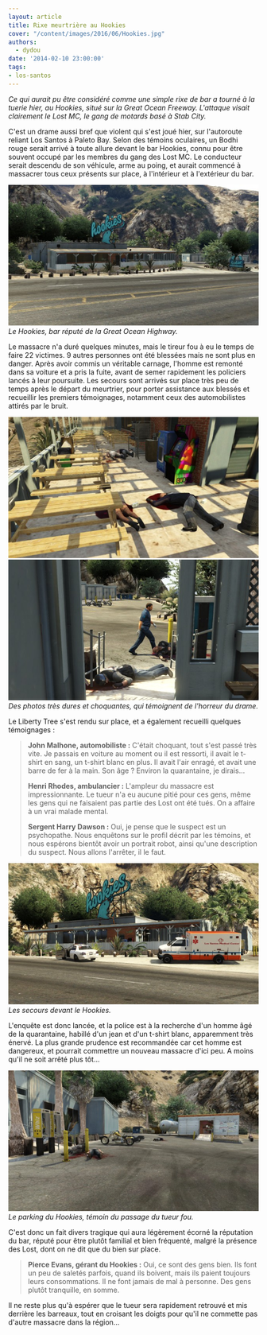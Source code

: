 ```yaml
---
layout: article
title: Rixe meurtrière au Hookies
cover: "/content/images/2016/06/Hookies.jpg"
authors:
  - dydou
date: '2014-02-10 23:00:00'
tags:
- los-santos
---
```


_Ce qui aurait pu être considéré comme une simple rixe de bar a tourné à la tuerie hier, au Hookies, situé sur la Great Ocean Freeway. L'attaque visait clairement le Lost MC, le gang de motards basé à Stab City._

C'est un drame aussi bref que violent qui s'est joué hier, sur l'autoroute reliant Los Santos à Paleto Bay. Selon des témoins oculaires, un Bodhi rouge serait arrivé à toute allure devant le bar Hookies, connu pour être souvent occupé par les membres du gang des Lost MC. Le conducteur serait descendu de son véhicule, arme au poing, et aurait commencé à massacrer tous ceux présents sur place, à l'intérieur et à l'extérieur du bar.

![Le Hookies, bar réputé de la Great Ocean Highway.](/content/images/2016/06/Hookies5.jpg)
_Le Hookies, bar réputé de la Great Ocean Highway._

Le massacre n'a duré quelques minutes, mais le tireur fou à eu le temps de faire 22 victimes. 9 autres personnes ont été blessées mais ne sont plus en danger. Après avoir commis un véritable carnage, l'homme est remonté dans sa voiture et a pris la fuite, avant de semer rapidement les policiers lancés à leur poursuite. Les secours sont arrivés sur place très peu de temps après le départ du meurtrier, pour porter assistance aux blessés et recueillir les premiers témoignages, notamment ceux des automobilistes attirés par le bruit.

![](/content/images/2016/06/Hookies2.jpg)
![Des photos très dures et choquantes, qui témoignent de l'horreur du drame.](/content/images/2016/06/Hookies3.jpg)
_Des photos très dures et choquantes, qui témoignent de l'horreur du drame._

Le Liberty Tree s'est rendu sur place, et a également recueilli quelques témoignages :

> **John Malhone, automobiliste :** C'était choquant, tout s'est passé très vite. Je passais en voiture au moment ou il est ressorti, il avait le t-shirt en sang, un t-shirt blanc en plus. Il avait l'air enragé, et avait une barre de fer à la main. Son âge ? Environ la quarantaine, je dirais...
> 
> **Henri Rhodes, ambulancier :** L'ampleur du massacre est impressionnante. Le tueur n'a eu aucune pitié pour ces gens, même les gens qui ne faisaient pas partie des Lost ont été tués. On a affaire à un vrai malade mental.
> 
> **Sergent Harry Dawson :** Oui, je pense que le suspect est un psychopathe. Nous enquêtons sur le profil décrit par les témoins, et nous espérons bientôt avoir un portrait robot, ainsi qu'une description du suspect. Nous allons l'arrêter, il le faut.

![Les secours devant le Hookies.](/content/images/2016/06/Hookies_0.jpg)
_Les secours devant le Hookies._

L'enquête est donc lancée, et la police est à la recherche d'un homme âgé de la quarantaine, habillé d'un jean et d'un t-shirt blanc, apparemment très énervé. La plus grande prudence est recommandée car cet homme est dangereux, et pourrait commettre un nouveau massacre d'ici peu. A moins qu'il ne soit arrêté plus tôt...

![Le parking du Hookies, témoin du passage du tueur fou.](/content/images/2016/06/Hookies4.jpg)
_Le parking du Hookies, témoin du passage du tueur fou._

C'est donc un fait divers tragique qui aura légèrement écorné la réputation du bar, réputé pour être plutôt familial et bien fréquenté, malgré la présence des Lost, dont on ne dit que du bien sur place.

> **Pierce Evans, gérant du Hookies :** Oui, ce sont des gens bien. Ils font un peu de saletés parfois, quand ils boivent, mais ils paient toujours leurs consommations. Il ne font jamais de mal à personne. Des gens plutôt tranquille, en somme.

Il ne reste plus qu'à espérer que le tueur sera rapidement retrouvé et mis derrière les barreaux, tout en croisant les doigts pour qu'il ne commette pas d'autre massacre dans la région...